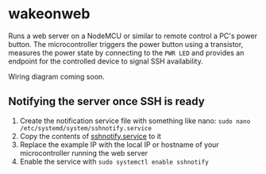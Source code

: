 # wakeonweb

Runs a web server on a NodeMCU or similar to remote control a PC's power button. The microcontroller triggers the power button using a transistor, measures the power state by connecting to the `PWR LED` and provides an endpoint for the controlled device to signal SSH availability.

Wiring diagram coming soon.

## Notifying the server once SSH is ready

1. Create the notification service file with something like nano: `sudo nano /etc/systemd/system/sshnotify.service`
2. Copy the contents of [sshnotify.service](../main/sshnotify.service) to it
3. Replace the example IP with the local IP or hostname of your microcontroller running the web server
4. Enable the service with `sudo systemctl enable sshnotify`
